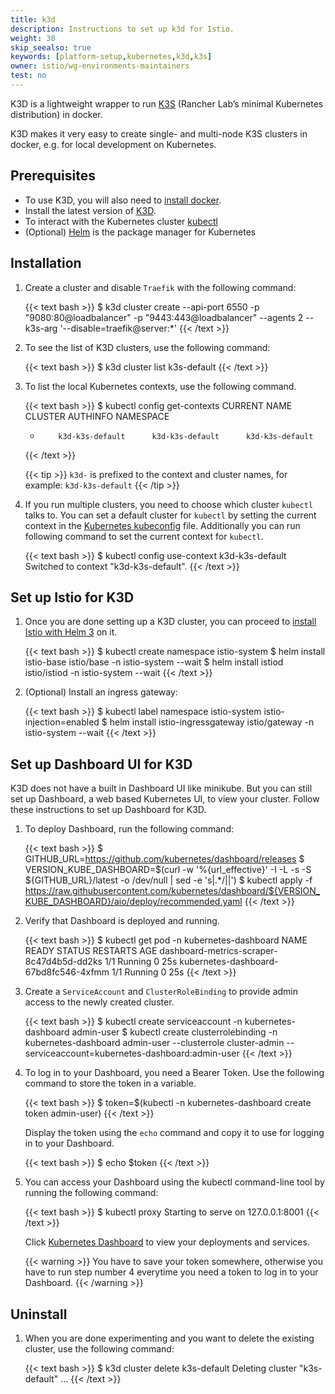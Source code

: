 ```yaml
---
title: k3d
description: Instructions to set up k3d for Istio.
weight: 30
skip_seealso: true
keywords: [platform-setup,kubernetes,k3d,k3s]
owner: istio/wg-environments-maintainers
test: no
---
```


K3D is a lightweight wrapper to run [K3S](https://github.com/rancher/k3s) (Rancher Lab’s minimal Kubernetes distribution) in docker.

K3D makes it very easy to create single- and multi-node K3S clusters in docker, e.g. for local development on Kubernetes.

## Prerequisites

- To use K3D, you will also need to [install docker](https://docs.docker.com/install/).
- Install the latest version of [K3D](https://k3d.io/v5.4.7/#installation).
- To interact with the Kubernetes cluster [kubectl](https://kubernetes.io/docs/tasks/tools/#kubectl)
- (Optional) [Helm](https://helm.sh/docs/intro/install/) is the package manager for Kubernetes

## Installation

1.  Create a cluster and disable `Traefik` with the following command:

    {{< text bash >}}
    $ k3d cluster create --api-port 6550 -p "9080:80@loadbalancer"  -p "9443:443@loadbalancer" --agents 2 --k3s-arg '--disable=traefik@server:*'
    {{< /text >}}

1.  To see the list of K3D clusters, use the following command:

    {{< text bash >}}
    $ k3d cluster list
    k3s-default
    {{< /text >}}

1.  To list the local Kubernetes contexts, use the following command.

    {{< text bash >}}
    $ kubectl config get-contexts
    CURRENT   NAME                 CLUSTER              AUTHINFO             NAMESPACE
    *         k3d-k3s-default      k3d-k3s-default      k3d-k3s-default
    {{< /text >}}

    {{< tip >}}
    `k3d-` is prefixed to the context and cluster names, for example: `k3d-k3s-default`
    {{< /tip >}}

1.  If you run multiple clusters, you need to choose which cluster `kubectl` talks to. You can set a default cluster
    for `kubectl` by setting the current context in the [Kubernetes kubeconfig](https://kubernetes.io/docs/concepts/configuration/organize-cluster-access-kubeconfig/) file. Additionally you can run following command
    to set the current context for `kubectl`.

    {{< text bash >}}
    $ kubectl config use-context k3d-k3s-default
    Switched to context "k3d-k3s-default".
    {{< /text >}}

## Set up Istio for K3D

1.  Once you are done setting up a K3D cluster, you can proceed to [install Istio with Helm 3](/docs/setup/install/helm/) on it.

    {{< text bash >}}
    $ kubectl create namespace istio-system
    $ helm install istio-base istio/base -n istio-system --wait
    $ helm install istiod istio/istiod -n istio-system --wait
    {{< /text >}}

1.  (Optional) Install an ingress gateway:

    {{< text bash >}}
    $ kubectl label namespace istio-system istio-injection=enabled
    $ helm install istio-ingressgateway istio/gateway -n istio-system --wait
    {{< /text >}}

## Set up Dashboard UI for K3D

K3D does not have a built in Dashboard UI like minikube. But you can still set up Dashboard, a web based Kubernetes UI, to view your cluster.
Follow these instructions to set up Dashboard for K3D.

1.  To deploy Dashboard, run the following command:

    {{< text bash >}}
    $ GITHUB_URL=https://github.com/kubernetes/dashboard/releases
    $ VERSION_KUBE_DASHBOARD=$(curl -w '%{url_effective}' -I -L -s -S ${GITHUB_URL}/latest -o /dev/null | sed -e 's|.*/||')
    $ kubectl apply -f https://raw.githubusercontent.com/kubernetes/dashboard/${VERSION_KUBE_DASHBOARD}/aio/deploy/recommended.yaml
    {{< /text >}}

1.  Verify that Dashboard is deployed and running.

    {{< text bash >}}
    $ kubectl get pod -n kubernetes-dashboard
    NAME                                         READY   STATUS    RESTARTS   AGE
    dashboard-metrics-scraper-8c47d4b5d-dd2ks    1/1     Running   0          25s
    kubernetes-dashboard-67bd8fc546-4xfmm        1/1     Running   0          25s
    {{< /text >}}

1.  Create a `ServiceAccount` and `ClusterRoleBinding` to provide admin access to the newly created cluster.

    {{< text bash >}}
    $ kubectl create serviceaccount -n kubernetes-dashboard admin-user
    $ kubectl create clusterrolebinding -n kubernetes-dashboard admin-user --clusterrole cluster-admin --serviceaccount=kubernetes-dashboard:admin-user
    {{< /text >}}

1.  To log in to your Dashboard, you need a Bearer Token. Use the following command to store the token in a variable.

    {{< text bash >}}
    $ token=$(kubectl -n kubernetes-dashboard create token admin-user)
    {{< /text >}}

    Display the token using the `echo` command and copy it to use for logging in to your Dashboard.

    {{< text bash >}}
    $ echo $token
    {{< /text >}}

1.  You can access your Dashboard using the kubectl command-line tool by running the following command:

    {{< text bash >}}
    $ kubectl proxy
    Starting to serve on 127.0.0.1:8001
    {{< /text >}}

    Click [Kubernetes Dashboard](http://localhost:8001/api/v1/namespaces/kubernetes-dashboard/services/https:kubernetes-dashboard:/proxy/) to
    view your deployments and services.

    {{< warning >}}
    You have to save your token somewhere, otherwise you have to run step number 4 everytime you need a token to log in to your Dashboard.
    {{< /warning >}}

## Uninstall

1.  When you are done experimenting and you want to delete the existing cluster, use the following command:

    {{< text bash >}}
    $ k3d cluster delete k3s-default
    Deleting cluster "k3s-default" ...
    {{< /text >}}
